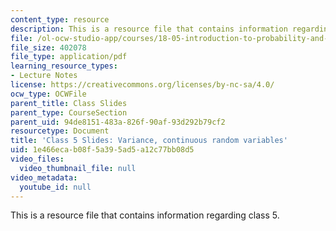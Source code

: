 ```yaml
---
content_type: resource
description: This is a resource file that contains information regarding class 5.
file: /ol-ocw-studio-app/courses/18-05-introduction-to-probability-and-statistics-spring-2014/1e466ecab08f5a395ad5a12c77bb08d5_MIT18_05S14_class5_slides.pdf
file_size: 402078
file_type: application/pdf
learning_resource_types:
- Lecture Notes
license: https://creativecommons.org/licenses/by-nc-sa/4.0/
ocw_type: OCWFile
parent_title: Class Slides
parent_type: CourseSection
parent_uid: 94de8151-483a-826f-90af-93d292b79cf2
resourcetype: Document
title: 'Class 5 Slides: Variance, continuous random variables'
uid: 1e466eca-b08f-5a39-5ad5-a12c77bb08d5
video_files:
  video_thumbnail_file: null
video_metadata:
  youtube_id: null
---
```

This is a resource file that contains information regarding class 5.